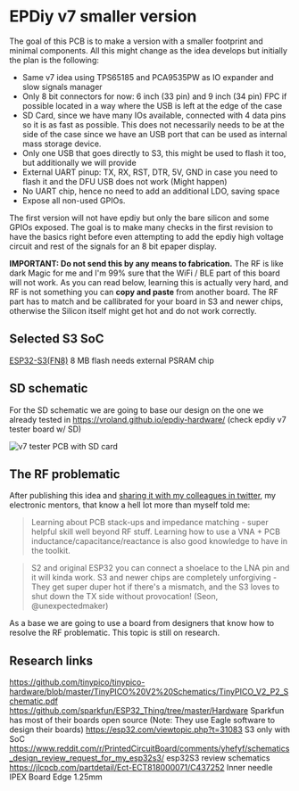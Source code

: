 # EPDiy v7 smaller version

The goal of this PCB is to make a version with a smaller footprint and minimal components.
All this might change as the idea develops but initially the plan is the following:

- Same v7 idea using TPS65185 and PCA9535PW as IO expander and slow signals manager
- Only 8 bit connectors for now: 6 inch (33 pin) and 9 inch (34 pin) FPC if possible located in a way where the USB is left at the edge of the case
- SD Card, since we have many IOs available, connected with 4 data pins so it is as fast as possible. This does not necessarily needs to be at the side of the case since we have an USB port that can be used as internal mass storage device.
- Only one USB that goes directly to S3, this might be used to flash it too, but additionally we will provide
- External UART pinup: TX, RX, RST, DTR, 5V, GND in case you need to flash it and the DFU USB does not work (Might happen)
- No UART chip, hence no need to add an additional LDO, saving space
- Expose all non-used GPIOs. 

The first version will not have epdiy but only the bare silicon and some GPIOs exposed. The goal is to make many checks in the first revision to have the basics right before even attempting to add the epdiy high voltage circuit and rest of the signals for an 8 bit epaper display.

**IMPORTANT: Do not send this by any means to fabrication.** The RF is like dark Magic for me and I'm 99% sure that the WiFi / BLE part of this board will not work.
As you can read below, learning this is actually very hard, and RF is not something you can **copy and paste** from another board. The RF part has to match and be callibrated for your board in S3 and newer chips, otherwise the Silicon itself might get hot and do not work correctly.

## Selected S3 SoC

[ESP32-S3(FN8)](https://jlcpcb.com/partdetail/EspressifSystems-ESP32_S3_FN8/C2913196) 8 MB flash needs external PSRAM chip


## SD schematic

For the SD schematic we are going to base our design on the one we already tested in https://vroland.github.io/epdiy-hardware/ (check epdiy v7 tester board w/ SD)

![v7 tester PCB with SD card](https://vroland.github.io/epdiy-hardware/boards/40_pins_PCB_tester-front.png)

## The RF problematic

After publishing this idea and [sharing it with my colleagues in twitter](https://twitter.com/martinfasani/status/1728160953789829346), my electronic mentors, that know a hell lot more than myself told me:

> Learning about PCB stack-ups and impedance matching - super helpful skill well beyond RF stuff. Learning how to use a VNA + PCB inductance/capacitance/reactance is also good knowledge to have in the toolkit. 

> S2 and original ESP32 you can connect a shoelace to the LNA pin and it will kinda work. S3 and newer chips are completely unforgiving - They get super duper hot if there's a mismatch, and the S3 loves to shut down the TX side without provocation!
(Seon, @unexpectedmaker)

As a base we are going to use a board from designers that know how to resolve the RF problematic. This topic is still on research.

## Research links

https://github.com/tinypico/tinypico-hardware/blob/master/TinyPICO%20V2%20Schematics/TinyPICO_V2_P2_Schematic.pdf
https://github.com/sparkfun/ESP32_Thing/tree/master/Hardware Sparkfun has most of their boards open source (Note: They use Eagle software to design their boards)
https://esp32.com/viewtopic.php?t=31083 S3 only with SoC
https://www.reddit.com/r/PrintedCircuitBoard/comments/yhefyf/schematics_design_review_request_for_my_esp32s3/ esp32S3 review schematics
https://jlcpcb.com/partdetail/Ect-ECT818000071/C437252 Inner needle IPEX Board Edge 1.25mm 
